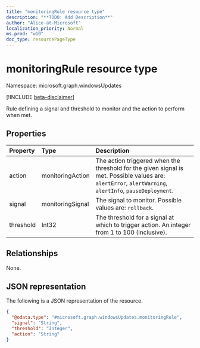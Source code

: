 ```yaml
---
title: "monitoringRule resource type"
description: "**TODO: Add Description**"
author: "Alice-at-Microsoft"
localization_priority: Normal
ms.prod: "w10"
doc_type: resourcePageType
---
```


# monitoringRule resource type

Namespace: microsoft.graph.windowsUpdates

[!INCLUDE [beta-disclaimer](../../includes/beta-disclaimer.md)]

Rule defining a signal and threshold to monitor and the action to perform when met.

## Properties
|Property|Type|Description|
|:---|:---|:---|
|action|monitoringAction|	The action triggered when the threshold for the given signal is met. Possible values are: `alertError`, `alertWarning`, `alertInfo`, `pauseDeployment`.|
|signal|monitoringSignal|The signal to monitor. Possible values are: `rollback`.|
|threshold|Int32|The threshold for a signal at which to trigger action. An integer from 1 to 100 (inclusive).|

## Relationships
None.

## JSON representation
The following is a JSON representation of the resource.
<!-- {
  "blockType": "resource",
  "@odata.type": "microsoft.graph.windowsUpdates.monitoringRule"
}
-->
``` json
{
  "@odata.type": "#microsoft.graph.windowsUpdates.monitoringRule",
  "signal": "String",
  "threshold": "Integer",
  "action": "String"
}
```

